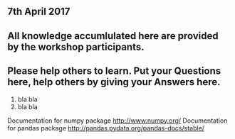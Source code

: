 ## 7th April 2017

## All knowledge accumlulated here are provided by the workshop participants.

## Please help others to learn. Put your **Questions** here, help others by giving your **Answers** here.

1. bla bla
2. bla bla

Documentation for numpy package http://www.numpy.org/ 
Documentation for pandas package http://pandas.pydata.org/pandas-docs/stable/
